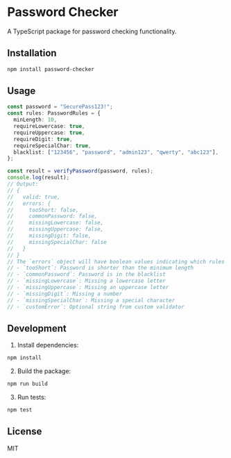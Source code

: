 # Password Checker

A TypeScript package for password checking functionality.

## Installation

```bash
npm install password-checker
```

## Usage

```typescript
const password = "SecurePass123!";
const rules: PasswordRules = {
  minLength: 10,
  requireLowercase: true,
  requireUppercase: true,
  requireDigit: true,
  requireSpecialChar: true,
  blacklist: ["123456", "password", "admin123", "qwerty", "abc123"],
};

const result = verifyPassword(password, rules);
console.log(result);
// Output:
// {
//   valid: true,
//   errors: {
//     tooShort: false,
//     commonPassword: false,
//     missingLowercase: false,
//     missingUppercase: false,
//     missingDigit: false,
//     missingSpecialChar: false
//   }
// }
// The `errors` object will have boolean values indicating which rules failed:
// - `tooShort`: Password is shorter than the minimum length
// - `commonPassword`: Password is in the blacklist
// - `missingLowercase`: Missing a lowercase letter
// - `missingUppercase`: Missing an uppercase letter
// - `missingDigit`: Missing a number
// - `missingSpecialChar`: Missing a special character
// - `customError`: Optional string from custom validator
```

## Development

1. Install dependencies:
```bash
npm install
```

2. Build the package:
```bash
npm run build
```

3. Run tests:
```bash
npm test
```

## License

MIT